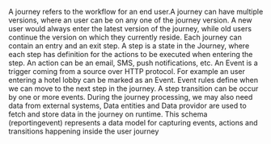 A journey refers to the workflow for an end user.A journey can have multiple versions, where an user can be on any one of the journey version.
A new user would always enter the latest version of the journey, while old users continue the version on which they currently reside.
Each journey can contain an entry and an exit step. A step is a state in the Journey, where each step has definition for the actions to be executed when entering the step. An action can be an email, SMS, push notifications, etc.
An Event is a trigger coming from a source over HTTP protocol. For example an user entering a hotel lobby can be marked as an Event.
Event rules define when we can move to the next step in the journey. A step transition can be occur by one or more events. During the journey processing, we may also need data from external systems, Data entities and Data providor are used to fetch and store data in the journey on runtime. This schema (reportingevent) represents a data model for capturing events, actions and transitions happening inside the user journey